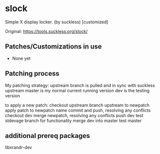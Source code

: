 # slock
Simple X display locker. (by suckless) [customized]


Original: https://tools.suckless.org/slock/

## Patches/Customizations in use
- None yet


## Patching process
My patching strategy:
    upstream branch is pulled and in sync with suckless upstream
    master is my normal current running version
    dev is the testing version

to apply a new patch:
    checkout upstream
    branch upstream to newpatch
    apply patch to newpatch name
    commit and push, resolving any conflicts
    checkout dev
    merge newpatch, resolving any conflicts
    push dev
    test stdevage branch for functionality
    merge dev into master
    test master

## additional prereq packages
libxrandr-dev
